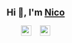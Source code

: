 <h2 align="center">Hi 👋, I'm <a href='https://nima94.vercel.app' target="_blank" rel="noopener noreferrer">Nico</a></h2>

<div align="center">
    <a href='#'><img width="24" height="24" src="https://api.iconify.design/logos:typescript-icon.svg?color=%23888888"></a>
    &nbsp;
    &nbsp;
    <a href='#'><img width="24" height="24" src="https://api.iconify.design/logos:gopher.svg"></a>
</div>




